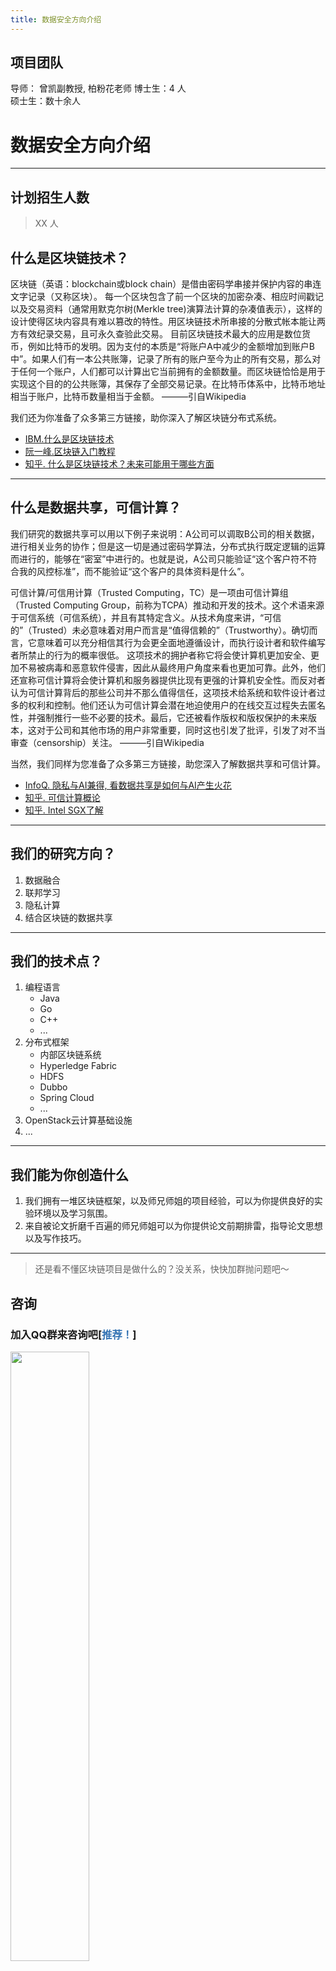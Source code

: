 ```yaml
---
title: 数据安全方向介绍
---
```

## 项目团队
导师： 曾凯副教授, 柏粉花老师
博士生：4 人  
硕士生：数十余人  

# 数据安全方向介绍

---

## 计划招生人数
>  XX 人

## 什么是区块链技术？

区块链（英语：blockchain或block chain）是借由密码学串接并保护内容的串连文字记录（又称区块）。
每一个区块包含了前一个区块的加密杂凑、相应时间戳记以及交易资料（通常用默克尔树(Merkle tree)演算法计算的杂凑值表示），这样的设计使得区块内容具有难以篡改的特性。用区块链技术所串接的分散式帐本能让两方有效纪录交易，且可永久查验此交易。
目前区块链技术最大的应用是数位货币，例如比特币的发明。因为支付的本质是“将账户A中减少的金额增加到账户B中”。如果人们有一本公共账簿，记录了所有的账户至今为止的所有交易，那么对于任何一个账户，人们都可以计算出它当前拥有的金额数量。而区块链恰恰是用于实现这个目的的公共账簿，其保存了全部交易记录。在比特币体系中，比特币地址相当于账户，比特币数量相当于金额。 ———引自Wikipedia

我们还为你准备了众多第三方链接，助你深入了解区块链分布式系统。  
- [IBM.什么是区块链技术](https://www.ibm.com/cn-zh/blockchain/what-is-blockchain)
- [阮一峰.区块链入门教程](https://www.ruanyifeng.com/blog/2017/12/blockchain-tutorial.html)
- [知乎. 什么是区块链技术？未来可能用于哪些方面](https://www.zhihu.com/question/27687960)

--- 

## 什么是数据共享，可信计算？

我们研究的数据共享可以用以下例子来说明：A公司可以调取B公司的相关数据，进行相关业务的协作；但是这一切是通过密码学算法，分布式执行既定逻辑的运算而进行的，能够在“密室”中进行的。也就是说，A公司只能验证“这个客户符不符合我的风控标准”，而不能验证“这个客户的具体资料是什么”。

可信计算/可信用计算（Trusted Computing，TC）是一项由可信计算组（Trusted Computing Group，前称为TCPA）推动和开发的技术。这个术语来源于可信系统（可信系统），并且有其特定含义。从技术角度来讲，“可信的”（Trusted）未必意味着对用户而言是“值得信赖的”（Trustworthy）。确切而言，它意味着可以充分相信其行为会更全面地遵循设计，而执行设计者和软件编写者所禁止的行为的概率很低。
这项技术的拥护者称它将会使计算机更加安全、更加不易被病毒和恶意软件侵害，因此从最终用户角度来看也更加可靠。此外，他们还宣称可信计算将会使计算机和服务器提供比现有更强的计算机安全性。而反对者认为可信计算背后的那些公司并不那么值得信任，这项技术给系统和软件设计者过多的权利和控制。他们还认为可信计算会潜在地迫使用户的在线交互过程失去匿名性，并强制推行一些不必要的技术。最后，它还被看作版权和版权保护的未来版本，这对于公司和其他市场的用户非常重要，同时这也引发了批评，引发了对不当审查（censorship）关注。 ———引自Wikipedia

当然，我们同样为您准备了众多第三方链接，助您深入了解数据共享和可信计算。  
- [InfoQ. 隐私与AI兼得, 看数据共享是如何与AI产生火花](https://www.infoq.cn/article/SuVOsEPKsIxVTqymjqRv)
- [知乎. 可信计算概论](https://www.jianshu.com/p/1db9f95a812e)
- [知乎. Intel SGX了解](https://zhuanlan.zhihu.com/p/39976702)
---

## 我们的研究方向？

1. 数据融合
2. 联邦学习
3. 隐私计算
4. 结合区块链的数据共享

---

## 我们的技术点？

1. 编程语言
   - Java
   - Go
   - C++
   - ...
2. 分布式框架
   - 内部区块链系统
   - Hyperledge Fabric
   - HDFS
   - Dubbo
   - Spring Cloud
   - ...
3. OpenStack云计算基础设施
4. ...


---

## 我们能为你创造什么

1. 我们拥有一堆区块链框架，以及师兄师姐的项目经验，可以为你提供良好的实验环境以及学习氛围。
2. 来自被论文折磨千百遍的师兄师姐可以为你提供论文前期排雷，指导论文思想以及写作技巧。

--- 
> 还是看不懂区块链项目是做什么的？没关系，快快加群抛问题吧～

## 咨询
### 加入QQ群来咨询吧[<span style="color:#3473B3">推荐！</span>]

<img src= "../.vuepress/public/assets/data_qq_code.jpg" style="height:50%;width:50%;"/>